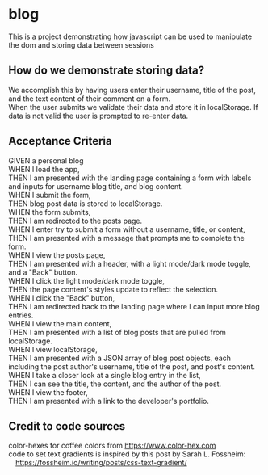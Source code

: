 # blog
This is a project demonstrating how javascript can be used to manipulate the dom and storing data between sessions

## How do we demonstrate storing data?
We accomplish this by having users enter their username, title of the post, and the text content of their comment on a form.  
When the user submits we validate their data and store it in localStorage.  If data is not valid the user is prompted to re-enter data.

## Acceptance Criteria
GIVEN a personal blog<br>
WHEN I load the app,<br>
THEN I am presented with the landing page containing a form with labels and inputs for username blog title, and blog content.<br>
WHEN I submit the form,<br>
THEN blog post data is stored to localStorage.<br>
WHEN the form submits,<br>
THEN I am redirected to the posts page.<br>
WHEN I enter try to submit a form without a username, title, or content,<br>
THEN I am presented with a message that prompts me to complete the form.<br>
WHEN I view the posts page,<br>
THEN I am presented with a header, with a light mode/dark mode toggle, and a "Back" button.<br>
WHEN I click the light mode/dark mode toggle,<br>
THEN the page content's styles update to reflect the selection.<br>
WHEN I click the "Back" button,<br>
THEN I am redirected back to the landing page where I can input more blog entries.<br>
WHEN I view the main content,<br>
THEN I am presented with a list of blog posts that are pulled from localStorage.<br>
WHEN I view localStorage,<br>
THEN I am presented with a JSON array of blog post objects, each including the post author's username, title of the post, and post's content.<br>
WHEN I take a closer look at a single blog entry in the list,<br>
THEN I can see the title, the content, and the author of the post.<br>
WHEN I view the footer,<br>
THEN I am presented with a link to the developer's portfolio.<br>

## Credit to code sources
color-hexes for coffee colors from https://www.color-hex.com<br>
code to set text gradients is inspired by this post by Sarah L. Fossheim:<br>
    <span style="margin-left: 1em">https://fossheim.io/writing/posts/css-text-gradient/</span>